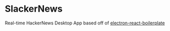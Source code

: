 # SlackerNews
Real-time HackerNews Desktop App based off of [electron-react-boilerplate](https://github.com/chentsulin/electron-react-boilerplate)
